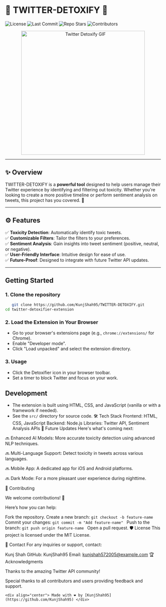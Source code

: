 # 🌟 TWITTER-DETOXIFY 🚀

![License](https://img.shields.io/github/license/KunjShah95/TWITTER-DETOXIFY?style=for-the-badge)
![Last Commit](https://img.shields.io/github/last-commit/KunjShah95/TWITTER-DETOXIFY?style=for-the-badge)
![Repo Stars](https://img.shields.io/github/stars/KunjShah95/TWITTER-DETOXIFY?style=for-the-badge)
![Contributors](https://img.shields.io/github/contributors/KunjShah95/TWITTER-DETOXIFY?style=for-the-badge)

<div align="center">
  <img src="https://media.giphy.com/media/3o7abldj0b3rxrZUxW/giphy.gif" alt="Twitter Detoxify GIF" width="400px">
</div>

---

## ✨ Overview

TWITTER-DETOXIFY is a **powerful tool** designed to help users manage their Twitter experience by identifying and filtering out toxicity. Whether you're looking to create a more positive timeline or perform sentiment analysis on tweets, this project has you covered. 🌈

---

## ⚙️ Features

✅ **Toxicity Detection**: Automatically identify toxic tweets.  
✅ **Customizable Filters**: Tailor the filters to your preferences.  
✅ **Sentiment Analysis**: Gain insights into tweet sentiment (positive, neutral, or negative).  
✅ **User-Friendly Interface**: Intuitive design for ease of use.  
✅ **Future-Proof**: Designed to integrate with future Twitter API updates.  

---
## Getting Started

### 1. Clone the repository
```bash
   git clone https://github.com/KunjShah95/TWITTER-DETOXIFY.git
cd twitter-detoxifier-extension
```

### 2. Load the Extension in Your Browser
- Go to your browser's extensions page (e.g., `chrome://extensions/` for Chrome).
- Enable "Developer mode".
- Click "Load unpacked" and select the extension directory.

### 3. Usage
- Click the Detoxifier icon in your browser toolbar.
- Set a timer to block Twitter and focus on your work.

## Development
- The extension is built using HTML, CSS, and JavaScript (vanilla or with a framework if needed).
- See the `src/` directory for source code.
🛠️ Tech Stack
Frontend: HTML, CSS, JavaScript
Backend: Node.js
Libraries: Twitter API, Sentiment Analysis APIs
🌟 Future Updates
Here's what's coming next:

🔜 Enhanced AI Models: More accurate toxicity detection using advanced NLP techniques.

🔜 Multi-Language Support: Detect toxicity in tweets across various languages.

🔜 Mobile App: A dedicated app for iOS and Android platforms.

🔜 Dark Mode: For a more pleasant user experience during nighttime.

💬 Contributing

We welcome contributions! 🎉

Here’s how you can help:

Fork the repository.
Create a new branch:
``` git checkout -b feature-name ```
Commit your changes:
```git commit -m "Add feature-name" ```
Push to the branch:
```git push origin feature-name ```
Open a pull request.
🛡️ License
This project is licensed under the MIT License.

📧 Contact
For any inquiries or support, contact:

Kunj Shah
GitHub: KunjShah95
Email: kunjshah572005@example.com
🏆 Acknowledgments

Thanks to the amazing Twitter API community!

Special thanks to all contributors and users providing feedback and support.


``` <div align="center"> Made with ❤️ by [KunjShah95](https://github.com/KunjShah95) </div> ```
